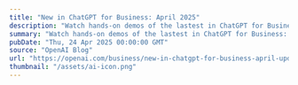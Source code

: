 ```yaml
---
title: "New in ChatGPT for Business: April 2025"
description: "Watch hands-on demos of the lastest in ChatGPT for Business: o3, image generation, enhanced memory, and internal knowledge."
summary: "Watch hands-on demos of the lastest in ChatGPT for Business: o3, image generation, enhanced memory, and internal knowledge."
pubDate: "Thu, 24 Apr 2025 00:00:00 GMT"
source: "OpenAI Blog"
url: "https://openai.com/business/new-in-chatgpt-for-business-april-updates-2025"
thumbnail: "/assets/ai-icon.png"
---
```


